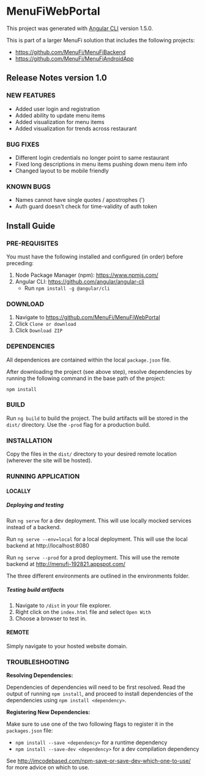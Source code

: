 # MenuFiWebPortal

This project was generated with [Angular CLI](https://github.com/angular/angular-cli) version 1.5.0.

This is part of a larger MenuFi solution that includes the following projects:
* https://github.com/MenuFi/MenuFiBackend
* https://github.com/MenuFi/MenuFiAndroidApp

## Release Notes version 1.0

### NEW FEATURES

* Added user login and registration
* Added ability to update menu items
* Added visualization for menu items
* Added visualization for trends across restaurant

### BUG FIXES

* Different login credentials no longer point to same restaurant
* Fixed long descriptions in menu items pushing down menu item info
* Changed layout to be mobile friendly

### KNOWN BUGS

* Names cannot have single quotes / apostrophes (')
* Auth guard doesn't check for time-validity of auth token

## Install Guide

### PRE-REQUISITES

You must have the following installed and configured (in order) before preceding:
1. Node Package Manager (npm): https://www.npmjs.com/
2. Angular CLI: https://github.com/angular/angular-cli
    - Run `npm install -g @angular/cli`

### DOWNLOAD

1. Navigate to https://github.com/MenuFi/MenuFiWebPortal
2. Click `Clone or download`
3. Click `Download ZIP`

### DEPENDENCIES

All dependenices are contained within the local `package.json` file.

After downloading the project (see above step), resolve dependencies by running the following command in the base path of the project:

`npm install`

### BUILD

Run `ng build` to build the project. The build artifacts will be stored in the `dist/` directory. Use the `-prod` flag for a production build.

### INSTALLATION

Copy the files in the `dist/` directory to your desired remote location (wherever the site will be hosted).

### RUNNING APPLICATION

#### LOCALLY

##### Deploying and testing

Run `ng serve` for a dev deployment. This will use locally mocked services instead of a backend.

Run `ng serve --env=local` for a local deployment. This will use the local backend at http://localhost:8080

Run `ng serve --prod` for a prod deployment. This will use the remote backend at http://menufi-192821.appspot.com/

The three different environments are outlined in the environments folder.

##### Testing build artifacts

1. Navigate to `/dist` in your file explorer.
2. Right click on the `index.html` file and select `Open With`
3. Choose a browser to test in.

#### REMOTE

Simply navigate to your hosted website domain.

### TROUBLESHOOTING

**Resolving Dependencies:**

Dependencies of dependencies will need to be first resolved. Read the output of running `npm install`, and proceed to install dependencies of the dependencies using `npm install <dependency>`.

**Registering New Dependencies:**

Make sure to use one of the two following flags to register it in the `packages.json` file:

* `npm install --save <dependency>` for a runtime dependency
* `npm install --save-dev <dependency>` for a dev compilation dependency

See http://imcodebased.com/npm-save-or-save-dev-which-one-to-use/ for more advice on which to use.
